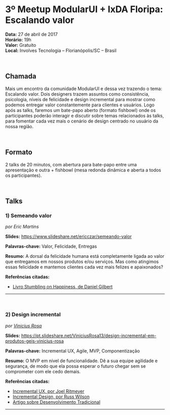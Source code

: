 # 3º Meetup ModularUI + IxDA Floripa: Escalando valor

**Data:** 27 de abril de 2017  
**Horário:** 19h  
**Valor:** Gratuito  
**Local:** Involves Tecnologia – Florianópolis/SC – Brasil

<br/>

## Chamada
Mais um encontro da comunidade ModularUI e dessa vez trazendo o tema: Escalando valor. Dois designers trazem assuntos como consistência, psicologia, níveis de felicidade e design incremental para mostrar como podemos entregar valor constantemente para clientes e usuários. Logo após as talks, faremos um bate-papo aberto (formato fishbowl) onde os participantes poderão interagir e discutir sobre temas relacionados às talks, para fomentar cada vez mais o cenário de design centrado no usuário da nossa região.

<br/>

## Formato
2 talks de 20 minutos, com abertura para bate-papo entre uma apresentação e outra + fishbowl (mesa redonda dinâmica e aberta a todos os participantes).

<br/>

## Talks

### 1) Semeando valor
*por Eric Martins*

**Slides:** https://www.slideshare.net/ericczar/semeando-valor

**Palavras-chave:** Valor, Felicidade, Entregas

**Resumo:** A dorsal da felicidade humana está completamente ligada ao valor que entregamos em nossos produtos e/ou serviços. Mas como atingimos essas felicidade e mantemos clientes cada vez mais felizes e apaixonados?

**Referências citadas:**
- [Livro Stumbling on Happiness, de Daniel Gilbert](https://www.amazon.com.br/Stumbling-Happiness-Daniel-Gilbert/dp/1400077427)

***

<br/>

### 2) Design incremental
*por [Vinicius Rosa](http://www.vinirosa.com.br)*

**Slides:** https://pt.slideshare.net/ViniciusRosa13/design-incremental-em-produtos-geis-vinicius-rosa  

**Palavras-chave:** Incremental UX, Agile, MVP, Componentização

**Resumo:** O MVP em nível de funcionalidade. Dê a sua equipe agilidade e segurança, de modo que ela possa esperar o futuro chegar sem se comprometer com ele cedo demais.

**Referências citadas:**<br/>
- [Incremental UX, por Joel Ritmeyer](https://uxdesign.cc/incremental-ux-62aa1283b105)  
- [Incremental Design, por Russ Wilson](https://pt.slideshare.net/ixdes/incremental-design)  
- [Artigo sobre Desenvolvimento Tradicional](http://www.desenvolvimentoagil.com.br/xp/desenvolvimento_tradicional )  

***

